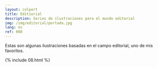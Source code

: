 ```yaml
---
layout: colport
title: Editiorial
description: Series de ilustraciones para el mundo editorial
img: /img/editorial/portada.jpg
lang: es
ref: 008
---
```


Estas son algunas ilustraciones basadas en el campo editorial, uno de mis favoritos.

{% include 08.html %}